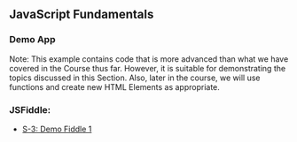 ## JavaScript Fundamentals

### Demo App

Note: This example contains code that is more advanced than what we have covered in the Course thus far.
However, it is suitable for demonstrating the topics discussed in this Section.
Also, later in the course, we will use functions and create new HTML Elements as appropriate.


### JSFiddle:

 * [S-3: Demo Fiddle 1](https://jsfiddle.net/RMFrenette/Lrch1bkq/) 
 